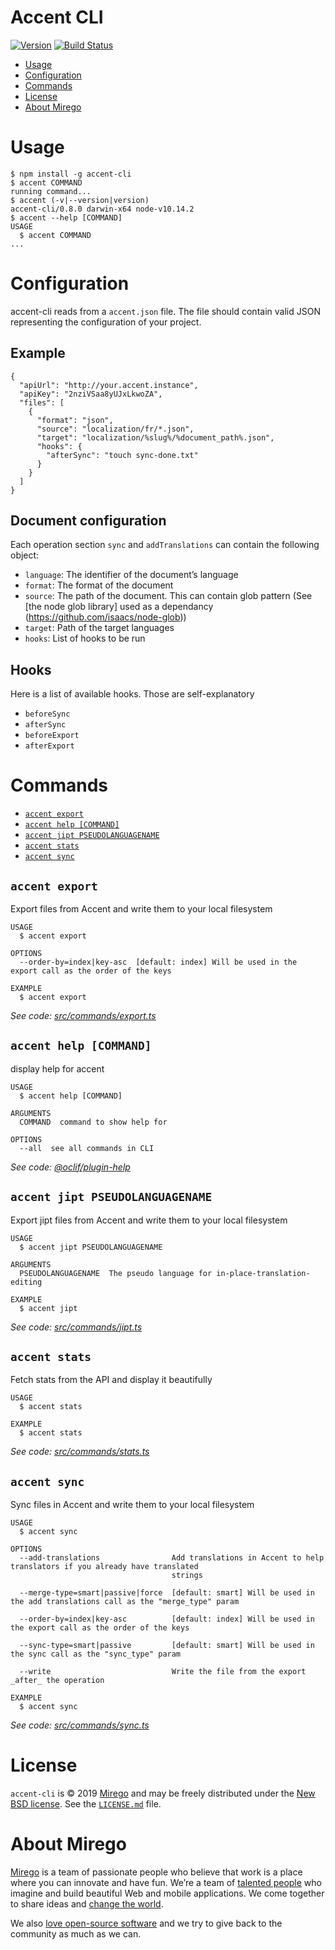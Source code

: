Accent CLI
======

[![Version](https://img.shields.io/npm/v/accent-cli.svg)](https://npmjs.org/package/accent-cli)
[![Build Status](https://img.shields.io/travis/v/accent-cli.svg?branch=master)](https://travis-ci.com/mirego/accent-cli)

<!-- toc -->
* [Usage](#usage)
* [Configuration](#configuration)
* [Commands](#commands)
* [License](#license)
* [About Mirego](#about-mirego)
<!-- tocstop -->

# Usage
<!-- usage -->
```sh-session
$ npm install -g accent-cli
$ accent COMMAND
running command...
$ accent (-v|--version|version)
accent-cli/0.8.0 darwin-x64 node-v10.14.2
$ accent --help [COMMAND]
USAGE
  $ accent COMMAND
...
```
<!-- usagestop -->

# Configuration

accent-cli reads from a `accent.json` file. The file should contain valid JSON representing the configuration of your project.

## Example

```
{
  "apiUrl": "http://your.accent.instance",
  "apiKey": "2nziVSaa8yUJxLkwoZA",
  "files": [
    {
      "format": "json",
      "source": "localization/fr/*.json",
      "target": "localization/%slug%/%document_path%.json",
      "hooks": {
        "afterSync": "touch sync-done.txt"
      }
    }
  ]
}
```

## Document configuration

Each operation section `sync` and `addTranslations` can contain the following object:

- `language`: The identifier of the document’s language
- `format`: The format of the document
- `source`: The path of the document. This can contain glob pattern (See [the node glob library] used as a dependancy (https://github.com/isaacs/node-glob))
- `target`: Path of the target languages
- `hooks`: List of hooks to be run

## Hooks

Here is a list of available hooks. Those are self-explanatory

- `beforeSync`
- `afterSync`
- `beforeExport`
- `afterExport`

# Commands
<!-- commands -->
* [`accent export`](#accent-export)
* [`accent help [COMMAND]`](#accent-help-command)
* [`accent jipt PSEUDOLANGUAGENAME`](#accent-jipt-pseudolanguagename)
* [`accent stats`](#accent-stats)
* [`accent sync`](#accent-sync)

## `accent export`

Export files from Accent and write them to your local filesystem

```
USAGE
  $ accent export

OPTIONS
  --order-by=index|key-asc  [default: index] Will be used in the export call as the order of the keys

EXAMPLE
  $ accent export
```

_See code: [src/commands/export.ts](https://github.com/mirego/accent/blob/v0.8.0/src/commands/export.ts)_

## `accent help [COMMAND]`

display help for accent

```
USAGE
  $ accent help [COMMAND]

ARGUMENTS
  COMMAND  command to show help for

OPTIONS
  --all  see all commands in CLI
```

_See code: [@oclif/plugin-help](https://github.com/oclif/plugin-help/blob/v2.1.4/src/commands/help.ts)_

## `accent jipt PSEUDOLANGUAGENAME`

Export jipt files from Accent and write them to your local filesystem

```
USAGE
  $ accent jipt PSEUDOLANGUAGENAME

ARGUMENTS
  PSEUDOLANGUAGENAME  The pseudo language for in-place-translation-editing

EXAMPLE
  $ accent jipt
```

_See code: [src/commands/jipt.ts](https://github.com/mirego/accent/blob/v0.8.0/src/commands/jipt.ts)_

## `accent stats`

Fetch stats from the API and display it beautifully

```
USAGE
  $ accent stats

EXAMPLE
  $ accent stats
```

_See code: [src/commands/stats.ts](https://github.com/mirego/accent/blob/v0.8.0/src/commands/stats.ts)_

## `accent sync`

Sync files in Accent and write them to your local filesystem

```
USAGE
  $ accent sync

OPTIONS
  --add-translations                Add translations in Accent to help translators if you already have translated
                                    strings

  --merge-type=smart|passive|force  [default: smart] Will be used in the add translations call as the "merge_type" param

  --order-by=index|key-asc          [default: index] Will be used in the export call as the order of the keys

  --sync-type=smart|passive         [default: smart] Will be used in the sync call as the "sync_type" param

  --write                           Write the file from the export _after_ the operation

EXAMPLE
  $ accent sync
```

_See code: [src/commands/sync.ts](https://github.com/mirego/accent/blob/v0.8.0/src/commands/sync.ts)_
<!-- commandsstop -->

# License

`accent-cli` is © 2019 [Mirego](http://www.mirego.com) and may be freely distributed under the [New BSD license](http://opensource.org/licenses/BSD-3-Clause).  See the [`LICENSE.md`](https://github.com/mirego/accent-cli/blob/master/LICENSE.md) file.

# About Mirego

[Mirego](http://mirego.com) is a team of passionate people who believe that work is a place where you can innovate and have fun. We’re a team of [talented people](http://life.mirego.com) who imagine and build beautiful Web and mobile applications. We come together to share ideas and [change the world](http://mirego.org).

We also [love open-source software](http://open.mirego.com) and we try to give back to the community as much as we can.
